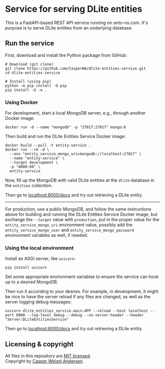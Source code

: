 # Service for serving DLite entities

This is a FastAPI-based REST API service running on onto-ns.com.
It's purpose is to serve DLite entities from an underlying database.

## Run the service

First, download and install the Python package from GitHub:

```shell
# Download (git clone)
git clone https://github.com/CasperWA/dlite-entities-service.git
cd dlite-entities-service

# Install (using pip)
python -m pip install -U pip
pip install -U -e .
```

### Using Docker

For development, start a local MongoDB server, e.g., through another Docker image:

```shell
docker run -d --name "mongodb" -p "27017:27017" mongo:6
```

Then build and run the DLite Entities Service Docker image:

```shell
docker build --pull -t entity-service .
docker run --rm -d \
  --env "entity_service_mongo_uri=mongodb://localhost:27017" \
  --name "entity-service" \
  --target development \
  -p "8000:80" \
  entity-service
```

Now, fill up the MongoDB with valid DLite entities at the `dlite` database in the `entities` collection.

Then go to [localhost:8000/docs](http://localhost:8000/docs) and try out retrieving a DLite entity.

---

For production, use a public MongoDB, and follow the same instructions above for building and running the DLite Entities Service Docker image, but exchange the `--target` value with `production`, put in the proper value for the `entity_service_mongo_uri` environment value, possibly add the `entity_service_mongo_user` and `entity_service_mongo_password` environment variables as well, if needed.

### Using the local environment

Install an ASGI server, like `uvicorn`:

```shell
pip install uvicorn
```

Set some appropriate environment variables to ensure the service can hook up to a desired MongoDB.

Then run it according to your desires.
For example, in development, it might be nice to have the server reload if any files are changed, as well as the server logging debug messages:

```shell
uvicorn dlite_entities_service.main:APP --reload --host localhost --port 8000 --log-level debug --debug --no-server-header --header "Server:DLiteEntitiesService"
```

Then go to [localhost:8000/docs](http://localhost:8000/docs) and try out retrieving a DLite entity.

## Licensing & copyright

All files in this repository are [MIT licensed](LICENSE).  
Copyright by [Casper Welzel Andersen](https://github.com/CasperWA).
